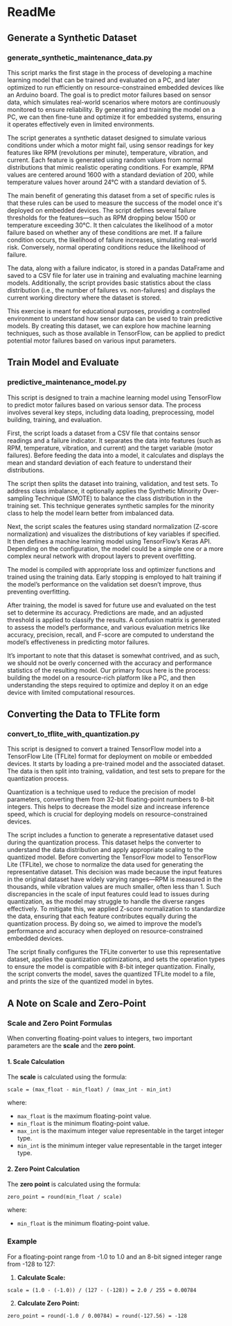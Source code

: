 # ReadMe

## Generate a Synthetic Dataset

### generate_synthetic_maintenance_data.py

This script marks the first stage in the process of developing a machine learning model that can be trained and evaluated on a PC, and later optimized to run efficiently on resource-constrained embedded devices like an Arduino board. The goal is to predict motor failures based on sensor data, which simulates real-world scenarios where motors are continuously monitored to ensure reliability. By generating and training the model on a PC, we can then fine-tune and optimize it for embedded systems, ensuring it operates effectively even in limited environments.

The script generates a synthetic dataset designed to simulate various conditions under which a motor might fail, using sensor readings for key features like RPM (revolutions per minute), temperature, vibration, and current. Each feature is generated using random values from normal distributions that mimic realistic operating conditions. For example, RPM values are centered around 1600 with a standard deviation of 200, while temperature values hover around 24°C with a standard deviation of 5.

The main benefit of generating this dataset from a set of specific rules is that these rules can be used to measure the success of the model once it's deployed on embedded devices. The script defines several failure thresholds for the features—such as RPM dropping below 1500 or temperature exceeding 30°C. It then calculates the likelihood of a motor failure based on whether any of these conditions are met. If a failure condition occurs, the likelihood of failure increases, simulating real-world risk. Conversely, normal operating conditions reduce the likelihood of failure.

The data, along with a failure indicator, is stored in a pandas DataFrame and saved to a CSV file for later use in training and evaluating machine learning models. Additionally, the script provides basic statistics about the class distribution (i.e., the number of failures vs. non-failures) and displays the current working directory where the dataset is stored.

This exercise is meant for educational purposes, providing a controlled environment to understand how sensor data can be used to train predictive models. By creating this dataset, we can explore how machine learning techniques, such as those available in TensorFlow, can be applied to predict potential motor failures based on various input parameters.

## Train Model and Evaluate

### predictive_maintenance_model.py

This script is designed to train a machine learning model using TensorFlow to predict motor failures based on various sensor data. The process involves several key steps, including data loading, preprocessing, model building, training, and evaluation.

First, the script loads a dataset from a CSV file that contains sensor readings and a failure indicator. It separates the data into features (such as RPM, temperature, vibration, and current) and the target variable (motor failures). Before feeding the data into a model, it calculates and displays the mean and standard deviation of each feature to understand their distributions.

The script then splits the dataset into training, validation, and test sets. To address class imbalance, it optionally applies the Synthetic Minority Over-sampling Technique (SMOTE) to balance the class distribution in the training set. This technique generates synthetic samples for the minority class to help the model learn better from imbalanced data.

Next, the script scales the features using standard normalization (Z-score normalization) and visualizes the distributions of key variables if specified. It then defines a machine learning model using TensorFlow’s Keras API. Depending on the configuration, the model could be a simple one or a more complex neural network with dropout layers to prevent overfitting.

The model is compiled with appropriate loss and optimizer functions and trained using the training data. Early stopping is employed to halt training if the model’s performance on the validation set doesn’t improve, thus preventing overfitting.

After training, the model is saved for future use and evaluated on the test set to determine its accuracy. Predictions are made, and an adjusted threshold is applied to classify the results. A confusion matrix is generated to assess the model’s performance, and various evaluation metrics like accuracy, precision, recall, and F-score are computed to understand the model’s effectiveness in predicting motor failures.

It’s important to note that this dataset is somewhat contrived, and as such, we should not be overly concerned with the accuracy and performance statistics of the resulting model. Our primary focus here is the process: building the model on a resource-rich platform like a PC, and then understanding the steps required to optimize and deploy it on an edge device with limited computational resources.

## Converting the Data to TFLite form

### convert_to_tflite_with_quantization.py

This script is designed to convert a trained TensorFlow model into a TensorFlow Lite (TFLite) format for deployment on mobile or embedded devices. It starts by loading a pre-trained model and the associated dataset. The data is then split into training, validation, and test sets to prepare for the quantization process.

Quantization is a technique used to reduce the precision of model parameters, converting them from 32-bit floating-point numbers to 8-bit integers. This helps to decrease the model size and increase inference speed, which is crucial for deploying models on resource-constrained devices.

The script includes a function to generate a representative dataset used during the quantization process. This dataset helps the converter to understand the data distribution and apply appropriate scaling to the quantized model. Before converting the TensorFlow model to TensorFlow Lite (TFLite), we chose to normalize the data used for generating the representative dataset. This decision was made because the input features in the original dataset have widely varying ranges—RPM is measured in the thousands, while vibration values are much smaller, often less than 1. Such discrepancies in the scale of input features could lead to issues during quantization, as the model may struggle to handle the diverse ranges effectively. To mitigate this, we applied Z-score normalization to standardize the data, ensuring that each feature contributes equally during the quantization process. By doing so, we aimed to improve the model’s performance and accuracy when deployed on resource-constrained embedded devices.

The script finally configures the TFLite converter to use this representative dataset, applies the quantization optimizations, and sets the operation types to ensure the model is compatible with 8-bit integer quantization. Finally, the script converts the model, saves the quantized TFLite model to a file, and prints the size of the quantized model in bytes.

## A Note on Scale and Zero-Point

### Scale and Zero Point Formulas

When converting floating-point values to integers, two important parameters are the **scale** and the **zero point**.

#### 1. Scale Calculation

The **scale** is calculated using the formula:

```
scale = (max_float - min_float) / (max_int - min_int)
```

where:

- `max_float` is the maximum floating-point value.
- `min_float` is the minimum floating-point value.
- `max_int` is the maximum integer value representable in the target integer type.
- `min_int` is the minimum integer value representable in the target integer type.

#### 2. Zero Point Calculation

The **zero point** is calculated using the formula:

```
zero_point = round(min_float / scale)
```

where:

- `min_float` is the minimum floating-point value.

### Example

For a floating-point range from -1.0 to 1.0 and an 8-bit signed integer range from -128 to 127:

1. **Calculate Scale:**

```
scale = (1.0 - (-1.0)) / (127 - (-128)) = 2.0 / 255 ≈ 0.00784
```

2. **Calculate Zero Point:**

```
zero_point = round(-1.0 / 0.00784) = round(-127.56) = -128
```
